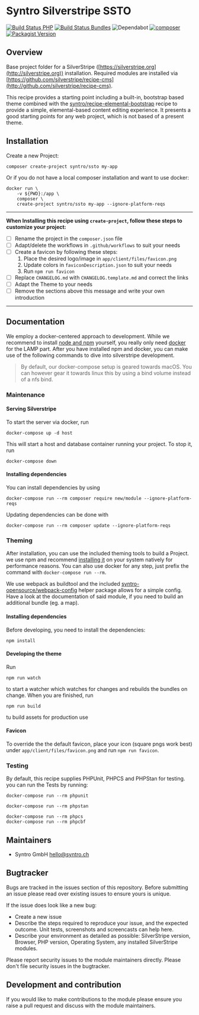 # Syntro Silverstripe SSTO

[![Build Status PHP](https://img.shields.io/github/workflow/status/syntro-opensource/silverstripe-ssto/Test%20Silverstripe/master?label=Silverstripe%20Tests&logo=github)](https://github.com/syntro-opensource/silverstripe-ssto/actions?query=branch%3Amaster)
[![Build Status Bundles](https://img.shields.io/github/workflow/status/syntro-opensource/silverstripe-ssto/Test%20Theme%20Build/master?label=Buildable%20bundles&logo=github)](https://github.com/syntro-opensource/silverstripe-ssto/actions?query=branch%3Amaster)
![Dependabot](https://img.shields.io/badge/dependabot-active-brightgreen?logo=dependabot)
[![composer](https://img.shields.io/packagist/dt/syntro/ssto?color=success&logo=composer)](https://packagist.org/packages/syntro/ssto)
[![Packagist Version](https://img.shields.io/packagist/v/syntro/ssto?label=stable&logo=composer)](https://packagist.org/packages/syntro/ssto)

## Overview

Base project folder for a SilverStripe ([https://silverstripe.org](http://silverstripe.org)) installation. Required modules are installed via [https://github.com/silverstripe/recipe-cms](http://github.com/silverstripe/recipe-cms).

This recipe provides a starting point including a built-in, bootstrap based theme
combined with the [syntro/recipe-elemental-bootstrap](https://github.com/syntro-opensource/recipe-elemental-bootstrap)
recipe to provide a simple, elemental-based content editing experience.
It presents a good starting points for any web project, which is not based of
a present theme.


## Installation
Create a new Project:
```
composer create-project syntro/ssto my-app
```
Or if you do not have a local composer installation and want to use docker:
```
docker run \
    -v ${PWD}:/app \
    composer \
    create-project syntro/ssto my-app --ignore-platform-reqs
```

---
**When Installing this recipe using `create-project`, follow these steps to customize your project:**

* [ ] Rename the project in the `composer.json` file
* [ ] Adapt/delete the workflows in `.github/workflows` to suit your needs
* [ ] Create a favicon by following these steps:
    1. Place the desired logo/image in `app/client/files/favicon.png`
    2. Update colors in `faviconDescription.json` to suit your needs
    3. Run `npm run favicon`
* [ ] Replace `CHANGELOG.md` with `CHANGELOG.template.md` and correct the links
* [ ] Adapt the Theme to your needs
* [ ] Remove the sections above this message and write your own introduction

---



## Documentation
We employ a docker-centered approach to development. While we recommend to
install [node and npm](https://nodejs.org/en/download/package-manager/)
yourself, you really only need [docker](https://docs.docker.com/get-docker/) for the
LAMP part. After you have installed npm and docker, you can make use of the
following commands to dive into silverstripe development.

> By default, our docker-compose setup is geared towards macOS. You can however
> gear it towards linux this by using a bind volume instead of a nfs bind.

### Maintenance
#### Serving Silverstripe
To start the server via docker, run
```
docker-compose up -d host
```
This will start a host and database container running your project. To stop
it, run
```
docker-compose down
```

#### Installing dependencies
You can install dependencies by using
```
docker-compose run --rm composer require new/module --ignore-platform-reqs
```
Updating dependencies can be done with
```
docker-compose run --rm composer update --ignore-platform-reqs
```

### Theming
After installation, you can use the included theming tools to build
a Project. we use npm and recommend
[installing it](https://nodejs.org/en/download/package-manager/) on your system
natively for performance reasons. You can also use docker for any step,
just prefix the command with `docker-compose run --rm`.

We use webpack as buildtool and the included
[syntro-opensource/webpack-config](https://github.com/syntro-opensource/webpack-config)
helper package allows for a simple config. Have a look at the documentation
of said module, if you need to build an additional bundle (eg. a map).

#### Installing dependencies
Before developing, you need to install the dependencies:
```
npm install
```

#### Developing the theme
Run
```
npm run watch
```
to start a watcher which watches for changes and rebuilds the bundles on change.
When you are finished, run
```
npm run build
```
tu build assets for production use

#### Favicon
To override the the default favicon, place your icon (square pngs work best)
under `app/client/files/favicon.png` and run `npm run favicon`.


### Testing
By default, this recipe supplies PHPUnit, PHPCS and PHPStan for testing. you can
run the Tests by running:
```
docker-compose run --rm phpunit
```
```
docker-compose run --rm phpstan
```
```
docker-compose run --rm phpcs
docker-compose run --rm phpcbf
```

## Maintainers
 * Syntro GmbH <hello@syntro.ch>

## Bugtracker
Bugs are tracked in the issues section of this repository. Before submitting an issue please read over
existing issues to ensure yours is unique.

If the issue does look like a new bug:

 - Create a new issue
 - Describe the steps required to reproduce your issue, and the expected outcome. Unit tests, screenshots
 and screencasts can help here.
 - Describe your environment as detailed as possible: SilverStripe version, Browser, PHP version,
 Operating System, any installed SilverStripe modules.

Please report security issues to the module maintainers directly. Please don't file security issues in the bugtracker.

## Development and contribution
If you would like to make contributions to the module please ensure you raise a pull request and discuss with the module maintainers.
